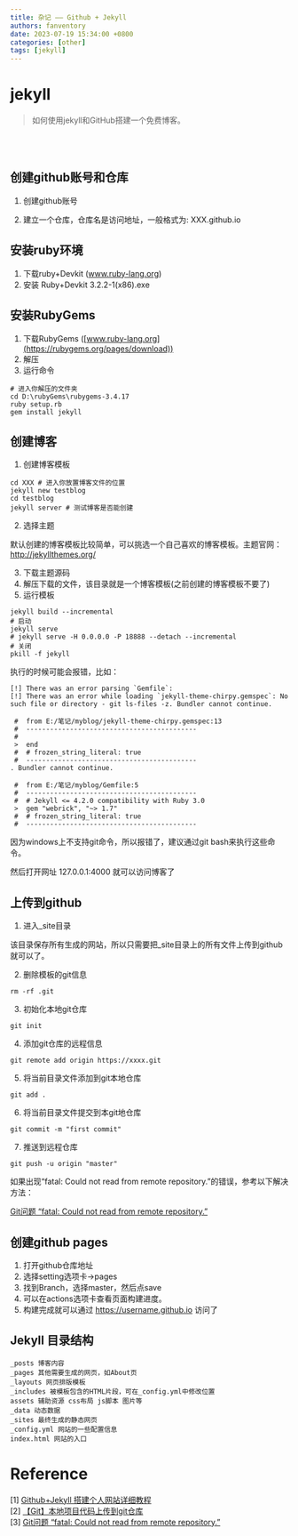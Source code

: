 ```yaml
---
title: 杂记 —— Github + Jekyll
authors: fanventory
date: 2023-07-19 15:34:00 +0800
categories: [other]
tags: [jekyll]
---
```


# jekyll
> 如何使用jekyll和GitHub搭建一个免费博客。

<br>
<br>

## 创建github账号和仓库

1. 创建github账号

2. 建立一个仓库，仓库名是访问地址，一般格式为: XXX.github.io

## 安装ruby环境

1. 下载ruby+Devkit (www.ruby-lang.org)
2. 安装 Ruby+Devkit 3.2.2-1(x86).exe

## 安装RubyGems

1. 下载RubyGems ([www.ruby-lang.org](https://rubygems.org/pages/download))
2. 解压
3. 运行命令

```shell
# 进入你解压的文件夹
cd D:\rubyGems\rubygems-3.4.17
ruby setup.rb
gem install jekyll
```

## 创建博客

1. 创建博客模板

```shell
cd XXX # 进入你放置博客文件的位置
jekyll new testblog
cd testblog
jekyll server # 测试博客是否能创建
```

2. 选择主题

默认创建的博客模板比较简单，可以挑选一个自己喜欢的博客模板。主题官网：http://jekyllthemes.org/

3. 下载主题源码
4. 解压下载的文件，该目录就是一个博客模板(之前创建的博客模板不要了)
5. 运行模板  

```shell
jekyll build --incremental
# 启动
jekyll serve
# jekyll serve -H 0.0.0.0 -P 18888 --detach --incremental
# 关闭
pkill -f jekyll
```

执行的时候可能会报错，比如：  

```shell
[!] There was an error parsing `Gemfile`:
[!] There was an error while loading `jekyll-theme-chirpy.gemspec`: No such file or directory - git ls-files -z. Bundler cannot continue.

 #  from E:/笔记/myblog/jekyll-theme-chirpy.gemspec:13
 #  -------------------------------------------
 #
 >  end
 #  # frozen_string_literal: true
 #  -------------------------------------------
. Bundler cannot continue.

 #  from E:/笔记/myblog/Gemfile:5
 #  -------------------------------------------
 #  # Jekyll <= 4.2.0 compatibility with Ruby 3.0
 >  gem "webrick", "~> 1.7"
 #  # frozen_string_literal: true
 #  -------------------------------------------
```

因为windows上不支持git命令，所以报错了，建议通过git bash来执行这些命令。

然后打开网址 127.0.0.1:4000 就可以访问博客了

## 上传到github

1. 进入_site目录

该目录保存所有生成的网站，所以只需要把_site目录上的所有文件上传到github就可以了。

2. 删除模板的git信息

```shell
rm -rf .git
```

3. 初始化本地git仓库

```shell
git init
```

4. 添加git仓库的远程信息

```shell
git remote add origin https://xxxx.git
```

5. 将当前目录文件添加到git本地仓库

```shell
git add .
```

6. 将当前目录文件提交到本git地仓库

```shell
git commit -m "first commit"
```

7. 推送到远程仓库

```shell
git push -u origin "master"
```

如果出现“fatal: Could not read from remote repository.”的错误，参考以下解决方法：

[Git问题 “fatal: Could not read from remote repository.”](https://blog.csdn.net/m0_51495585/article/details/127105565)

## 创建github pages

1. 打开github仓库地址
2. 选择setting选项卡->pages
3. 找到Branch，选择master，然后点save
4. 可以在actions选项卡查看页面构建进度。
5. 构建完成就可以通过 https://username.github.io 访问了

## Jekyll 目录结构

```
_posts 博客内容
_pages 其他需要生成的网页，如About页
_layouts 网页排版模板
_includes 被模板包含的HTML片段，可在_config.yml中修改位置
assets 辅助资源 css布局 js脚本 图片等
_data 动态数据
_sites 最终生成的静态网页
_config.yml 网站的一些配置信息
index.html 网站的入口
```

# Reference
[1] [Github+Jekyll 搭建个人网站详细教程](https://www.jianshu.com/p/9f71e260925d)  
[2] [【Git】本地项目代码上传到git仓库](https://blog.csdn.net/z_xiao_qiang/article/details/131214353)  
[3] [Git问题 “fatal: Could not read from remote repository.”](https://blog.csdn.net/m0_51495585/article/details/127105565)